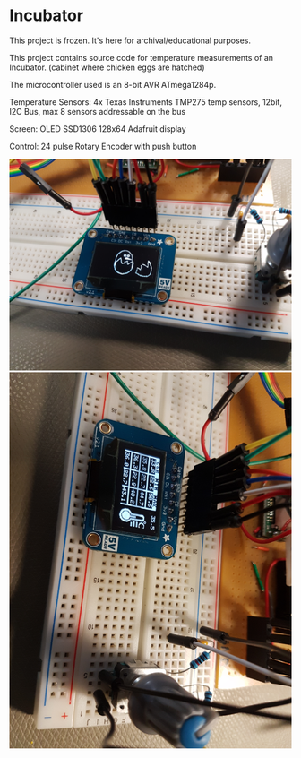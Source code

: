 Incubator
=========

This project is frozen. It's here for archival/educational purposes.

This project contains source code for temperature measurements of an Incubator. (cabinet where
chicken eggs are hatched)

The microcontroller used is an 8-bit AVR ATmega1284p.

Temperature Sensors:
  4x Texas Instruments TMP275 temp sensors, 12bit, I2C Bus, max 8 sensors addressable on the bus

Screen:
  OLED SSD1306 128x64 Adafruit display

Control:
 24 pulse Rotary Encoder with push button  

![oled](https://github.com/stamina/incubator/raw/main/images/intro.jpg "OLED screen")
![oled](https://github.com/stamina/incubator/raw/main/images/temperature.jpg "OLED screen")

